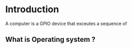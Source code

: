 # Introduction

A computer is a GPIO device that exceutes a sequence of 

## What is Operating system ?
